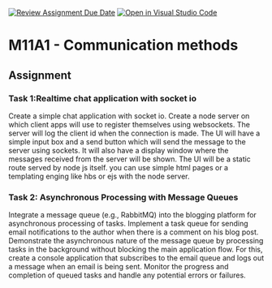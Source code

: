 [![Review Assignment Due Date](https://classroom.github.com/assets/deadline-readme-button-24ddc0f5d75046c5622901739e7c5dd533143b0c8e959d652212380cedb1ea36.svg)](https://classroom.github.com/a/RWqHaeeH)
[![Open in Visual Studio Code](https://classroom.github.com/assets/open-in-vscode-718a45dd9cf7e7f842a935f5ebbe5719a5e09af4491e668f4dbf3b35d5cca122.svg)](https://classroom.github.com/online_ide?assignment_repo_id=11760447&assignment_repo_type=AssignmentRepo)
# M11A1 - Communication methods

## Assignment 

### Task 1:Realtime chat application with socket io
Create a simple chat application with socket io. Create a node server on which client apps will use to register themselves using websockets. The server will log the client id when the connection is made. The UI will have a simple input box and a send button which will send the message to the server using sockets. It will also have a display window where the messages received from the server will be shown. The UI will be a static route served by node js itself. you can use simple html pages or a templating enging  like hbs or ejs with the node server.

### Task 2: Asynchronous Processing with Message Queues
Integrate a message queue (e.g., RabbitMQ) into the blogging platform for asynchronous processing of tasks.
Implement a task queue for sending email notifications to the author when there is a comment on his blog post.
Demonstrate the asynchronous nature of the message queue by processing tasks in the background without blocking the main application flow. For this, create a console application that subscribes to the email queue and logs out a message when an email is being sent.
Monitor the progress and completion of queued tasks and handle any potential errors or failures.
